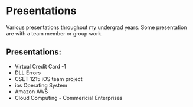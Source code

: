 # Presentations

Various presentations throughout my undergrad years. Some presentation are with a team member or group work.

## Presentations:

- Virtual Credit Card -1
- DLL Errors
- CSET 1215 iOS team project
- ios Operating System
- Amazon AWS
- Cloud Computing - Commericial Enterprises



